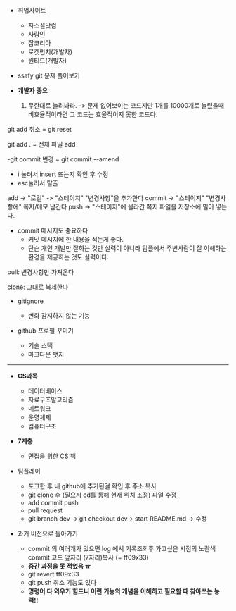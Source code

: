 - 취업사이트
  - 자소설닷컴
  - 사람인
  - 잡코리아
  - 로켓펀치(개발자)
  - 원티드(개발자)

- ssafy git 문제 풀어보기

- **개발자 중요**
  1. 무한대로 늘려봐라. -> 문제 없어보이는 코드지만 1개를 10000개로 늘렸을때 비효율적이라면 그 코드는 효율적이지 못한 코드다. 

git add 취소 = git reset

git add . = 전체 파일 add

-git commit 변경 = git commit --amend
  - i 눌러서 insert 뜨는지 확인 후 수정
  - esc눌러서 탈출

add -> "로컬" -> "스테이지" "변경사항"을 추가한다
commit -> "스테이지" "변경사항에" 쪽지/메모 남긴다
push -> "스테이지"에 올라간 쪽지 파일을 저장소에 밀어 넣는다.

- commit 메시지도 중요하다
  - 커밋 메시지에 한 내용을 적는게 좋다.
  - 단순 개인 개발만 잘하는 것만 실력이 아니라 팀플에서 주변사람이 잘 이해하는 환경을 제공하는 것도 실력이다.
 
pull: 변경사항만 가져온다

clone: 그대로 복제한다

- gitignore
  - 변화 감지하지 않는 기능

- github 프로필 꾸미기
  - 기술 스택
  - 마크다운 뱃지

---------------------------

- **CS과목**
  - 데이터베이스
  - 자료구조알고리즘
  - 네트워크
  - 운영체제
  - 컴퓨터구조
 
- **7계층**
  - 면접을 위한 CS 책

- 팀플레이
  - 포크한 후 내 github에 추가된걸 확인 후 주소 복사
  - git clone 후 (필요시 cd를 통해 현재 위치 조정) 파일 수정
  - add commit push
  - pull request
  - git branch dev -> git checkout dev-> start README.md -> 수정
 
- 과거 버전으로 돌아가기
  - commit 의 여러개가 있으면 log 에서 기록조회후 가고싶은 시점의 노란색 commit 코드  앞자리 (7자리)복사 (= ff09x33)
  - **중간 과정을 못 적었음 ㅠ**
  - git revert ff09x33
  - git push 취소 기능도 있다
  - **명령어 다 외우기 힘드니 이런 기능의 개념을 이해하고 필요할 때 찾아쓰는 능력!!**
